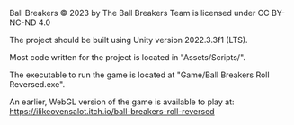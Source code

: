 Ball Breakers © 2023 by The Ball Breakers Team is licensed under CC BY-NC-ND 4.0

The project should be built using Unity version 2022.3.3f1 (LTS). 

Most code written for the project is located in "Assets/Scripts/". 

The executable to run the game is located at "Game/Ball Breakers Roll Reversed.exe". 

An earlier, WebGL version of the game is available to play at: https://ilikeovensalot.itch.io/ball-breakers-roll-reversed

